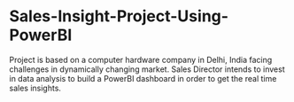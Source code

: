 # Sales-Insight-Project-Using-PowerBI


Project is based on a computer hardware company in Delhi, India facing challenges in dynamically changing market. Sales Director intends to invest in data analysis to build a PowerBI dashboard in order to get the real time sales insights. 
